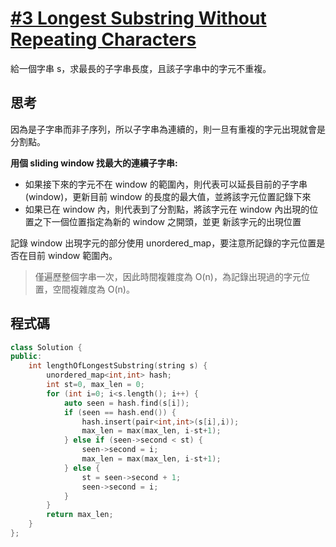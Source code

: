# [\#3 Longest Substring Without Repeating Characters](https://leetcode.com/problems/longest-substring-without-repeating-characters/)

給一個字串 s，求最長的子字串長度，且該子字串中的字元不重複。

## 思考
因為是子字串而非子序列，所以子字串為連續的，則一旦有重複的字元出現就會是分割點。

**用個 sliding window 找最大的連續子字串:**
- 如果接下來的字元不在 window 的範圍內，則代表可以延長目前的子字串(window)，更新目前 window 的長度的最大值，並將該字元位置記錄下來
- 如果已在 window 內，則代表到了分割點，將該字元在 window 內出現的位置之下一個位置指定為新的 window 之開頭，並更 新該字元的出現位置

記錄 window 出現字元的部分使用 unordered_map，要注意所記錄的字元位置是否在目前 window 範圍內。

> 僅遍歷整個字串一次，因此時間複雜度為 O(n)，為記錄出現過的字元位置，空間複雜度為 O(n)。

## 程式碼

```C++
class Solution {
public:
    int lengthOfLongestSubstring(string s) {
        unordered_map<int,int> hash;
        int st=0, max_len = 0;
        for (int i=0; i<s.length(); i++) {
            auto seen = hash.find(s[i]);
            if (seen == hash.end()) {
                hash.insert(pair<int,int>(s[i],i));
                max_len = max(max_len, i-st+1);
            } else if (seen->second < st) {
                seen->second = i;
                max_len = max(max_len, i-st+1);
            } else {
                st = seen->second + 1;
                seen->second = i;
            }
        }
        return max_len;
    }
};
```